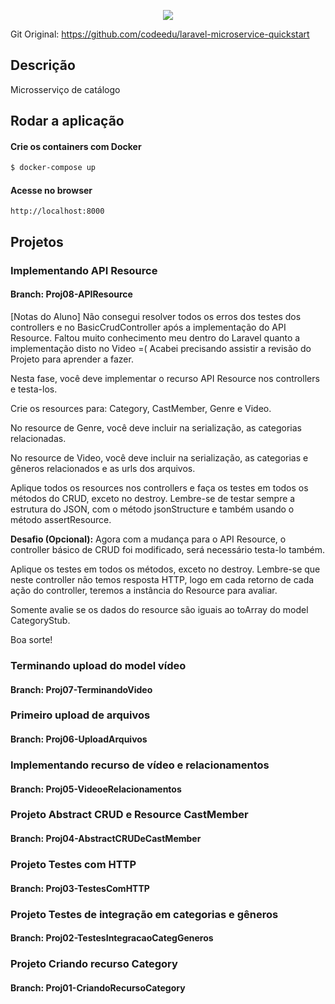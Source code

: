 <p align="center">
  <a href="http://nestjs.com/" target="blank"><img src="http://maratona.fullcycle.com.br/public/img/logo-maratona.png"/></a>
</p>

<p>Git Original: <a href="https://github.com/codeedu/laravel-microservice-quickstart" target="blank">https://github.com/codeedu/laravel-microservice-quickstart</a></p>

## Descrição

Microsserviço de catálogo

## Rodar a aplicação

#### Crie os containers com Docker

```bash
$ docker-compose up
```

#### Acesse no browser

```
http://localhost:8000
```

## Projetos


### Implementando API Resource
#### Branch: Proj08-APIResource
[Notas do Aluno]
Não consegui resolver todos os erros dos testes dos controllers e no BasicCrudController após a implementação do API Resource. Faltou muito conhecimento meu dentro do Laravel quanto a implementação disto no Video =(
Acabei precisando assistir a revisão do Projeto para aprender a fazer.



Nesta fase, você deve implementar o recurso API Resource nos controllers e testa-los.

Crie os resources para: Category, CastMember, Genre e Video.

No resource de Genre, você deve incluir na serialização, as categorias relacionadas.

No resource de Video, você deve incluir na serialização, as categorias e gêneros relacionados e as urls dos arquivos.

Aplique todos os resources nos controllers e faça os testes em todos os métodos do CRUD, exceto no destroy. Lembre-se de testar sempre a estrutura do JSON, com o método jsonStructure e também usando o método assertResource.


<b>Desafio (Opcional):</b> Agora com a mudança para o API Resource, o controller básico de CRUD foi modificado, será necessário testa-lo também.

Aplique os testes em todos os métodos, exceto no destroy. Lembre-se que neste controller não temos resposta HTTP, logo em cada retorno de cada ação do controller, teremos a instância do Resource para avaliar.

Somente avalie se os dados do resource são iguais ao toArray do model CategoryStub.

Boa sorte!

### Terminando upload do model vídeo
#### Branch: Proj07-TerminandoVideo

### Primeiro upload de arquivos
#### Branch: Proj06-UploadArquivos

### Implementando recurso de vídeo e relacionamentos
#### Branch: Proj05-VideoeRelacionamentos

### Projeto Abstract CRUD e Resource CastMember
#### Branch: Proj04-AbstractCRUDeCastMember

### Projeto Testes com HTTP
#### Branch: Proj03-TestesComHTTP

### Projeto Testes de integração em categorias e gêneros
#### Branch: Proj02-TestesIntegracaoCategGeneros

### Projeto Criando recurso Category
#### Branch: Proj01-CriandoRecursoCategory
